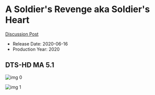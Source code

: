 # A Soldier's Revenge aka Soldier's Heart

[Discussion Post](https://www.avsforum.com/threads/bass-eq-for-filtered-movies.2995212/post-59923014)

* Release Date: 2020-06-16
* Production Year: 2020

## DTS-HD MA 5.1

![img 0](https://i.imgur.com/wYdQMrU.jpg)

![img 1](https://i.imgur.com/qN8BkIp.png)

